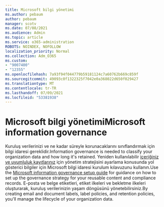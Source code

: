```yaml
---
title: Microsoft bilgi yönetimi
ms.author: pebaum
author: pebaum
manager: scotv
ms.date: 07/08/2021
ms.audience: Admin
ms.topic: article
ms.service: o365-administration
ROBOTS: NOINDEX, NOFOLLOW
localization_priority: Normal
ms.collection: Adm_O365
ms.custom:
- "9007400"
- "12355"
ms.openlocfilehash: 7a93f94f044779b59181124c7a60762b669c859f
ms.sourcegitcommit: 49093c0f1322325f7042e0a368022d650f029427
ms.translationtype: MT
ms.contentlocale: tr-TR
ms.lasthandoff: 07/09/2021
ms.locfileid: "53381938"
---
```

# <a name="microsoft-information-governance"></a><span data-ttu-id="cbeb7-102">Microsoft bilgi yönetimi</span><span class="sxs-lookup"><span data-stu-id="cbeb7-102">Microsoft information governance</span></span>

<span data-ttu-id="cbeb7-103">Kuruluş verilerinizi ve ne kadar süreyle korunacaklarını sınıflandırmak için bilgi idaresi gereklidir.</span><span class="sxs-lookup"><span data-stu-id="cbeb7-103">Information governance is needed to classify your organization data and how long it's retained.</span></span> <span data-ttu-id="cbeb7-104">Yeniden kullanılabilir [içeriğiniz ve uyumluluk kayıtlarınız](https://admin.microsoft.com/AdminPortal/Home#/modernonboarding/migsetupguide) için yönetim stratejisini ayarlama konusunda yol gösterici bilgiler için Microsoft bilgi idaresi kurulum kılavuzunu kullanın.</span><span class="sxs-lookup"><span data-stu-id="cbeb7-104">Use the [Microsoft information governance setup guide](https://admin.microsoft.com/AdminPortal/Home#/modernonboarding/migsetupguide) for guidance on how to set up the governance strategy for your reusable content and compliance records.</span></span> <span data-ttu-id="cbeb7-105">E-posta ve belge etiketleri, etiket ilkeleri ve bekletme ilkeleri oluşturarak, kuruluş verilerinizin yaşam döngüsünü yönetebilirsiniz.</span><span class="sxs-lookup"><span data-stu-id="cbeb7-105">By creating email and document labels, label policies, and retention policies, you'll manage the lifecycle of your organization data.</span></span>


